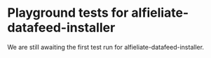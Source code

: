 # Playground tests for alfieliate-datafeed-installer
We are still awaiting the first test run for alfieliate-datafeed-installer.
